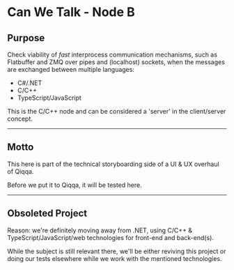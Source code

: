 ﻿# Can We Talk - Node B

## Purpose

Check viability of *fast* interprocess communication mechanisms, such as Flatbuffer and ZMQ over pipes and (localhost) sockets, when the messages are exchanged between multiple languages:

- C#/.NET
- C/C++
- TypeScript/JavaScript

This is the C/C++ node and can be considered a 'server' in the client/server concept.


---

## Motto

This here is part of the technical storyboarding side of a UI & UX overhaul of Qiqqa.

Before we put it to Qiqqa, it will be tested here.




----

## Obsoleted Project

Reason: we're definitely moving away from .NET, using C/C++ & TypeScript/JavaScript/web technologies for front-end and back-end(s).

While the subject is still relevant there, we'll be either reviving this project or doing our tests elsewhere while we work with the mentioned technologies.
